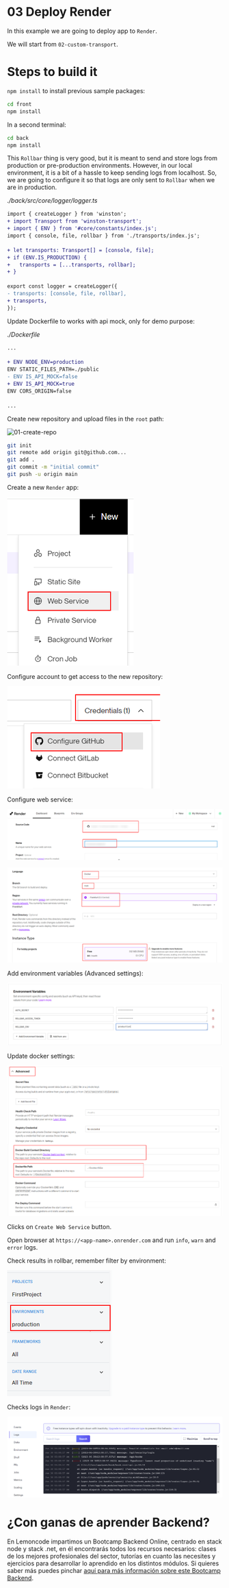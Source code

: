 # 03 Deploy Render

In this example we are going to deploy app to `Render`.

We will start from `02-custom-transport`.

# Steps to build it

`npm install` to install previous sample packages:

```bash
cd front
npm install

```

In a second terminal:

```bash
cd back
npm install

```

This `Rollbar` thing is very good, but it is meant to send and store logs from production or pre-production environments. However, in our local environment, it is a bit of a hassle to keep sending logs from localhost. So, we are going to configure it so that logs are only sent to `Rollbar` when we are in production.

_./back/src/core/logger/logger.ts_

```diff
import { createLogger } from 'winston';
+ import Transport from 'winston-transport';
+ import { ENV } from '#core/constants/index.js';
import { console, file, rollbar } from './transports/index.js';

+ let transports: Transport[] = [console, file];
+ if (ENV.IS_PRODUCTION) {
+   transports = [...transports, rollbar];
+ }

export const logger = createLogger({
- transports: [console, file, rollbar],
+ transports,
});

```

Update Dockerfile to works with api mock, only for demo purpose:

_./Dockerfile_

```diff
...

+ ENV NODE_ENV=production
ENV STATIC_FILES_PATH=./public
- ENV IS_API_MOCK=false
+ ENV IS_API_MOCK=true
ENV CORS_ORIGIN=false

...
```

Create new repository and upload files in the `root` path:

![01-create-repo](./readme-resources/01-create-repo.png)

```bash
git init
git remote add origin git@github.com...
git add .
git commit -m "initial commit"
git push -u origin main

```

Create a new `Render` app:

![02-create-render-app](./readme-resources/02-create-render-app.png)

Configure account to get access to the new repository:

![03-configure-account](./readme-resources/03-configure-account.png)

Configure web service:

![04-configure-web-service](./readme-resources/04-configure-web-service.png)

![05-configure-runtime](./readme-resources/05-configure-runtime.png)

Add environment variables (Advanced settings):

![06-add-env-vars](./readme-resources/06-add-env-vars.png)

Update docker settings:

![07-docker-settings](./readme-resources/07-docker-settings.png)

Clicks on `Create Web Service` button.

Open browser at `https://<app-name>.onrender.com` and run `info`, `warn` and `error` logs.

Check results in rollbar, remember filter by environment:

![08-rollbar-env-filter](./readme-resources/08-rollbar-env-filter.png)

Checks logs in `Render`:

![09-render-logs](./readme-resources/09-render-logs.png)

# ¿Con ganas de aprender Backend?

En Lemoncode impartimos un Bootcamp Backend Online, centrado en stack node y stack .net, en él encontrarás todos los recursos necesarios: clases de los mejores profesionales del sector, tutorías en cuanto las necesites y ejercicios para desarrollar lo aprendido en los distintos módulos. Si quieres saber más puedes pinchar [aquí para más información sobre este Bootcamp Backend](https://lemoncode.net/bootcamp-backend#bootcamp-backend/banner).
